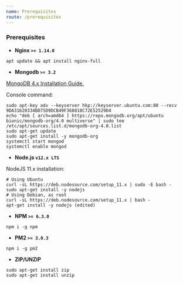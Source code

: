 ```yaml
---
name: Prerequisites
route: /prerequisites
---
```


### Prerequisites

- **Nginx `>= 1.14.0`**

```shell
apt update && apt install nginx-full
```

- **Mongodb `>= 3.2`**

[MongoDB 4.x Installation Guide.](https://docs.mongodb.com/manual/tutorial/install-mongodb-on-ubuntu/)

Console command:

```
sudo apt-key adv --keyserver hkp://keyserver.ubuntu.com:80 --recv 9DA31620334BD75D9DCB49F368818C72E52529D4
echo "deb [ arch=amd64 ] https://repo.mongodb.org/apt/ubuntu bionic/mongodb-org/4.0 multiverse" | sudo tee /etc/apt/sources.list.d/mongodb-org-4.0.list
sudo apt-get update
sudo apt-get install -y mongodb-org
systemctl start mongod
systemctl enable mongod
```

- **Node.js `v12.x LTS`**

NodeJS 11.x installation:

```shell
# Using Ubuntu
curl -sL https://deb.nodesource.com/setup_11.x | sudo -E bash -
sudo apt-get install -y nodejs
# Using Debian, as root
curl -sL https://deb.nodesource.com/setup_11.x | bash -
apt-get install -y nodejs (edited)
```

- **NPM `>= 6.3.0`**

```shell
npm i -g npm
```

- **PM2 `>= 3.0.3`**

```shell
npm i -g pm2
```

- **ZIP/UNZIP**

```shell
sudo apt-get install zip
sudo apt-get install unzip
```
